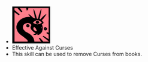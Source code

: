 - ![image.png](../assets/image_1701210208344_0.png)
- Effective Against Curses
- This skill can be used to remove Curses from books.